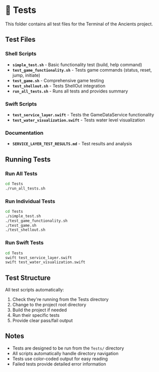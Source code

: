 # 🧪 Tests

This folder contains all test files for the Terminal of the Ancients project.

## Test Files

### Shell Scripts
- **`simple_test.sh`** - Basic functionality test (build, help command)
- **`test_game_functionality.sh`** - Tests game commands (status, reset, jump, initiate)
- **`test_game.sh`** - Comprehensive game testing
- **`test_shellout.sh`** - Tests ShellOut integration
- **`run_all_tests.sh`** - Runs all tests and provides summary

### Swift Scripts
- **`test_service_layer.swift`** - Tests the GameDataService functionality
- **`test_water_visualization.swift`** - Tests water level visualization

### Documentation
- **`SERVICE_LAYER_TEST_RESULTS.md`** - Test results and analysis

## Running Tests

### Run All Tests
```bash
cd Tests
./run_all_tests.sh
```

### Run Individual Tests
```bash
cd Tests
./simple_test.sh
./test_game_functionality.sh
./test_game.sh
./test_shellout.sh
```

### Run Swift Tests
```bash
cd Tests
swift test_service_layer.swift
swift test_water_visualization.swift
```

## Test Structure

All test scripts automatically:
1. Check they're running from the Tests directory
2. Change to the project root directory
3. Build the project if needed
4. Run their specific tests
5. Provide clear pass/fail output

## Notes

- Tests are designed to be run from the `Tests/` directory
- All scripts automatically handle directory navigation
- Tests use color-coded output for easy reading
- Failed tests provide detailed error information 